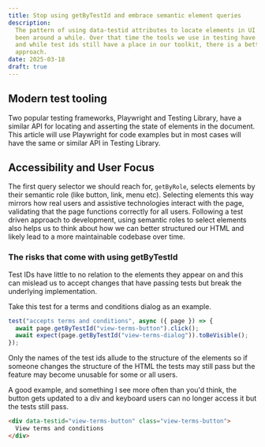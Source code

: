 ```yaml
---
title: Stop using getByTestId and embrace semantic element queries
description:
  The pattern of using data-testid attributes to locate elements in UI tests has
  been around a while. Over that time the tools we use in testing have developed
  and while test ids still have a place in our toolkit, there is a better
  approach.
date: 2025-03-18
draft: true
---
```


## Modern test tooling

Two popular testing frameworks, Playwright and Testing Library, have a similar
API for locating and asserting the state of elements in the document. This
article will use Playwright for code examples but in most cases will have the
same or similar API in Testing Library.

## Accessibility and User Focus

The first query selector we should reach for, `getByRole`, selects elements by
their semantic role (like button, link, menu etc). Selecting elements this way
mirrors how real users and assistive technologies interact with the page,
validating that the page functions correctly for all users. Following a test
driven approach to development, using semantic roles to select elements also
helps us to think about how we can better structured our HTML and likely lead to
a more maintainable codebase over time.

### The risks that come with using getByTestId

Test IDs have little to no relation to the elements they appear on and this can
mislead us to accept changes that have passing tests but break the underlying
implementation.

Take this test for a terms and conditions dialog as an example.

```js
test("accepts terms and conditions", async ({ page }) => {
  await page.getByTestId("view-terms-button").click();
  await expect(page.getByTestId("view-terms-dialog")).toBeVisible();
});
```

Only the names of the test ids allude to the structure of the elements so if
someone changes the structure of the HTML the tests may still pass but the
feature may become unusable for some or all users.

A good example, and something I see more often than you'd think, the button gets
updated to a div and keyboard users can no longer access it but the tests still
pass.

```html
<div data-testid="view-terms-button" class="view-terms-button">
  View terms and conditions
</div>
```

